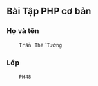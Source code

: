 ## Bài Tập PHP cơ bản

### Họ và tên

```js
    Trần Thế Tường
```

### Lớp

```js
    PH48
    
```